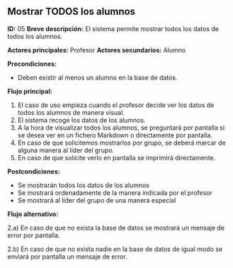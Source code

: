 ## Mostrar TODOS los alumnos

**ID:** 05
**Breve descripción:** El sistema permite mostrar todos los datos de todos los alumnos.


**Actores principales:** Profesor
**Actores secundarios:** Alumno

**Precondiciones:**
* Deben existir al menos un alumno en la base de datos.

**Flujo principal:** 
1. El caso de uso empieza cuando el profesor decide ver los datos de todos los alumnos de manera visual.
2. El sistema recoge los datos de los alumnos.
3. A la hora de visualizar todos los alumnos, se preguntará por pantalla si se desea ver en un fichero Markdown o directamente por pantalla.
5. En caso de que solicitemos mostrarlos por grupo, se deberá marcar de alguna manera al líder del grupo.
6. En caso de que solicite verlo en pantalla se imprimirá directamente.

**Postcondiciones:**
* Se mostrarán todos los datos de los alumnos
* Se mostrará ordenadamente de la manera indicada por el profesor
* Se mostrará al líder del grupo de una manera especial

**Flujo alternativo:**

2.a) En caso de que no exista la base de datos se mostrará un mensaje de error por pantalla.

2.b) En caso de que no exista nadie en la base de datos de igual modo se enviará por pantalla un mensaje de error.